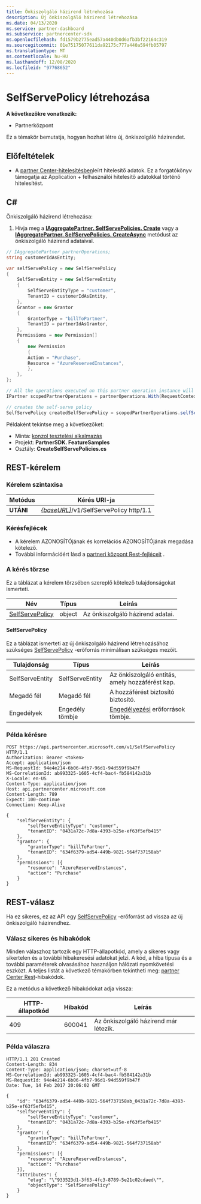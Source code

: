 ```yaml
---
title: Önkiszolgáló házirend létrehozása
description: Új önkiszolgáló házirend létrehozása
ms.date: 04/13/2020
ms.service: partner-dashboard
ms.subservice: partnercenter-sdk
ms.openlocfilehash: fd1579b2775ead57a440db0d6afb3bf22164c319
ms.sourcegitcommit: 01e75175077611da92175c777a440a594fb05797
ms.translationtype: MT
ms.contentlocale: hu-HU
ms.lasthandoff: 12/08/2020
ms.locfileid: "97768652"
---
```

# <a name="create-a-selfservepolicy"></a>SelfServePolicy létrehozása

**A következőkre vonatkozik:**

- Partnerközpont

Ez a témakör bemutatja, hogyan hozhat létre új, önkiszolgáló házirendet.

## <a name="prerequisites"></a>Előfeltételek

- A [partner Center-hitelesítésben](partner-center-authentication.md)leírt hitelesítő adatok. Ez a forgatókönyv támogatja az Application + felhasználói hitelesítő adatokkal történő hitelesítést.

## <a name="c"></a>C\#

Önkiszolgáló házirend létrehozása:

1. Hívja meg a [**IAggregatePartner. SelfServePolicies. Create**](/dotnet/api/microsoft.store.partnercenter.iselfservepoliciescollection.create) vagy a [**IAggregatePartner. SelfServePolicies. CreateAsync**](/dotnet/api/microsoft.store.partnercenter.iselfservepoliciescollection.createasync) metódust az önkiszolgáló házirend adataival.

``` csharp
// IAggregatePartner partnerOperations;
string customerIdAsEntity;

var selfServePolicy = new SelfServePolicy
{
    SelfServeEntity = new SelfServeEntity
    {
        SelfServeEntityType = "customer",
        TenantID = customerIdAsEntity,
    },
    Grantor = new Grantor
    {
        GrantorType = "billToPartner",
        TenantID = partnerIdAsGrantor,
    },
    Permissions = new Permission[]
    {
        new Permission
        {
        Action = "Purchase",
        Resource = "AzureReservedInstances",
        },
    },
};

// All the operations executed on this partner operation instance will share the same correlation Id but will differ in request Id
IPartner scopedPartnerOperations = partnerOperations.With(RequestContextFactory.Instance.Create(Guid.NewGuid()));

// creates the self-serve policy
SelfServePolicy createdSelfServePolicy = scopedPartnerOperations.selfServePolicies.Create(selfServePolicy);
```

Példaként tekintse meg a következőket:

- Minta: [konzol tesztelési alkalmazás](console-test-app.md)
- Projekt: **PartnerSDK. FeatureSamples**
- Osztály: **CreateSelfServePolicies.cs**


## <a name="rest-request"></a>REST-kérelem

### <a name="request-syntax"></a>Kérelem szintaxisa

| Metódus   | Kérés URI-ja                                                       |
|----------|-------------------------------------------------------------------|
| **UTÁNI** | [*{baseURL}*](partner-center-rest-urls.md)/v1/SelfServePolicy http/1.1 |

### <a name="request-headers"></a>Kérésfejlécek

- A kérelem AZONOSÍTÓjának és korrelációs AZONOSÍTÓjának megadása kötelező.
- További információért lásd a [partneri központ Rest-fejléceit](headers.md) .

### <a name="request-body"></a>A kérés törzse

Ez a táblázat a kérelem törzsében szereplő kötelező tulajdonságokat ismerteti.

| Név                              | Típus   | Leírás                                 |
|------------------------------------------------------------------|--------|---------------------------------------------|
| [SelfServePolicy](self-serve-policy-resources.md#selfservepolicy)| object | Az önkiszolgáló házirend adatai. |

#### <a name="selfservepolicy"></a>SelfServePolicy

Ez a táblázat ismerteti az új önkiszolgáló házirend létrehozásához szükséges [SelfServePolicy](self-serve-policy-resources.md#selfservepolicy) -erőforrás minimálisan szükséges mezőit.

| Tulajdonság              | Típus             | Leírás                                                                                            |
|-----------------------|------------------|--------------------------------------------------------------------------------------------------------|
| SelfServeEntity       | SelfServeEntity  | Az önkiszolgáló entitás, amely hozzáférést kap.                                                     |
| Megadó fél               | Megadó fél          | A hozzáférést biztosító biztosító.                                                                    |
| Engedélyek           | Engedély tömbje| [Engedélyezési](self-serve-policy-resources.md#permission) erőforrások tömbje.                                                                     |


### <a name="request-example"></a>Példa kérésre

```http
POST https://api.partnercenter.microsoft.com/v1/SelfServePolicy HTTP/1.1
Authorization: Bearer <token>
Accept: application/json
MS-RequestId: 94e4e214-6b06-4fb7-96d1-94d559f9b47f
MS-CorrelationId: ab993325-1605-4cf4-bac4-fb584142a31b
X-Locale: en-US
Content-Type: application/json
Host: api.partnercenter.microsoft.com
Content-Length: 789
Expect: 100-continue
Connection: Keep-Alive

{
    "selfServeEntity": {
        "selfServeEntityType": "customer",
        "tenantID": "0431a72c-7d8a-4393-b25e-ef63f5efb415"
    },
    "grantor": {
        "grantorType": "billToPartner",
        "tenantID": "634f6379-ad54-449b-9821-564f737158ab"
    },
    "permissions": [{
        "resource": "AzureReservedInstances",
        "action": "Purchase"
    }
}
```

## <a name="rest-response"></a>REST-válasz

Ha ez sikeres, ez az API egy [SelfServePolicy](self-serve-policy-resources.md#selfservepolicy) -erőforrást ad vissza az új önkiszolgáló házirendhez.

### <a name="response-success-and-error-codes"></a>Válasz sikeres és hibakódok

Minden válaszhoz tartozik egy HTTP-állapotkód, amely a sikeres vagy sikertelen és a további hibakeresési adatokat jelzi. A kód, a hiba típusa és a további paraméterek olvasásához használjon hálózati nyomkövetési eszközt. A teljes listát a következő témakörben tekintheti meg: [partner Center Rest](error-codes.md)-hibakódok.

Ez a metódus a következő hibakódokat adja vissza:

| HTTP-állapotkód     | Hibakód   | Leírás                                                                |
|----------------------|--------------|----------------------------------------------------------------------------|
| 409                  | 600041       | Az önkiszolgáló házirend már létezik.                                                     |


### <a name="response-example"></a>Példa válaszra

```http
HTTP/1.1 201 Created
Content-Length: 834
Content-Type: application/json; charset=utf-8
MS-CorrelationId: ab993325-1605-4cf4-bac4-fb584142a31b
MS-RequestId: 94e4e214-6b06-4fb7-96d1-94d559f9b47f
Date: Tue, 14 Feb 2017 20:06:02 GMT

{
    "id": "634f6379-ad54-449b-9821-564f737158ab_0431a72c-7d8a-4393-b25e-ef63f5efb415",
    "selfServeEntity": {
        "selfServeEntityType": "customer",
        "tenantID": "0431a72c-7d8a-4393-b25e-ef63f5efb415"
    },
    "grantor": {
        "grantorType": "billToPartner",
        "tenantID": "634f6379-ad54-449b-9821-564f737158ab"
    },
    "permissions": [{
        "resource": "AzureReservedInstances",
        "action": "Purchase"
    }],
    "attributes": {
        "etag": "\"933523d1-3f63-4fc3-8789-5e21c02cdaed\"",
        "objectType": "SelfServePolicy"
    }
}
```
